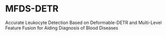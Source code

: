 # MFDS-DETR
Accurate Leukocyte Detection Based on Deformable-DETR and Multi-Level Feature Fusion for Aiding Diagnosis of Blood Diseases
